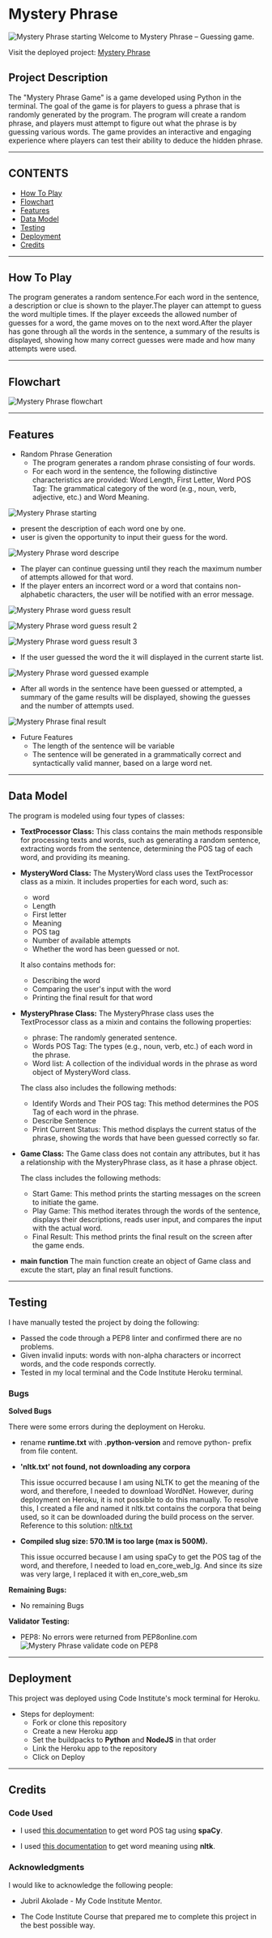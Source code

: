# Mystery Phrase
![Mystery Phrase starting](images/start-game.webp)
Welcome to Mystery Phrase – Guessing game.

Visit the deployed project: [Mystery Phrase](https://mystery-phrase-8fa31f8979aa.herokuapp.com/)

## Project Description
The "Mystery Phrase Game" is a game developed using Python in the terminal. The goal of the game is for players to guess a phrase that is randomly generated by the program. The program will create a random phrase, and players must attempt to figure out what the phrase is by guessing various words. The game provides an interactive and engaging experience where players can test their ability to deduce the hidden phrase.

- - -

## CONTENTS

* [How To Play](#how-to-play)
* [Flowchart](#flowchart)
* [Features](#features)
* [Data Model](#data-model)
* [Testing](#testing)
* [Deployment](#deployment)
* [Credits](#credits)

- - -

## How To Play

The program generates a random sentence.For each word in the sentence, a description or clue is shown to the player.The player can attempt to guess the word multiple times. If the player exceeds the allowed number of guesses for a word, the game moves on to the next word.After the player has gone through all the words in the sentence, a summary of the results is displayed, showing how many correct guesses were made and how many attempts were used.

- - - 

## Flowchart


![Mystery Phrase flowchart](images/flowchart.webp)

- - - 

## Features

- Random Phrase Generation
  - The program generates a random phrase consisting of four words.
  - For each word in the sentence, the following distinctive characteristics are provided: Word Length, First Letter, Word POS Tag: The grammatical category of the word (e.g., noun, verb, adjective, etc.) and Word Meaning.

![Mystery Phrase starting](images/start-game.webp)

- present the description of each word one by one. 
- user is given the opportunity to input their guess for the word.

![Mystery Phrase word descripe](images/input-word.webp)

- The player can continue guessing until they reach the maximum number of attempts allowed for that word.
- If the player enters an incorrect word or a word that contains non-alphabetic characters, the user will be notified with an error message.

![Mystery Phrase word guess result](images/guess-word.webp)

![Mystery Phrase word guess result 2](images/guess-word2.webp)

![Mystery Phrase word guess result 3](images/guess-word3.webp)

- If the user guessed the word the it will displayed in the current starte list.

![Mystery Phrase word guessed example](images/word-gessed.webp)


- After all words in the sentence have been guessed or attempted, a summary of the game results will be displayed, showing the guesses and the number of attempts used.

![Mystery Phrase final result](images/final-result.webp)

- Future Features 
  - The length of the sentence will be variable
  - The sentence will be generated in a grammatically correct and syntactically valid manner, based on a large word net.

- - -

## Data Model

The program is modeled using four types of classes:

- **TextProcessor Class:**
This class contains the main methods responsible for processing texts and words, such as generating a random sentence, extracting words from the sentence, determining the POS tag of each word, and providing its meaning.

- **MysteryWord Class:**
The MysteryWord class uses the TextProcessor class as a mixin. It includes properties for each word, such as:
  - word
  - Length
  - First letter
  - Meaning
  - POS tag
  - Number of available attempts
  - Whether the word has been guessed or not.

  It also contains methods for:
   - Describing the word
   - Comparing the user's input with the word
   - Printing the final result for that word

- **MysteryPhrase Class:**
The MysteryPhrase class uses the TextProcessor class as a mixin and contains the following properties:
    - phrase: The randomly generated sentence.
    - Words POS Tag: The types (e.g., noun, verb, etc.) of each word in the phrase.
    - Word list: A collection of the individual words in the phrase as word object of MysteryWord class.

  The class also includes the following methods:
    - Identify Words and Their POS tag: This method determines the POS Tag of each word in the phrase.
    - Describe Sentence
    - Print Current Status: This method displays the current status of the phrase, showing the words that have been guessed correctly so far.

- **Game Class:**
The Game class does not contain any attributes, but it has a relationship with the MysteryPhrase class, as it hase a phrase object.

  The class includes the following methods:
    - Start Game: This method prints the starting messages on the screen to initiate the game.
    - Play Game: This method iterates through the words of the sentence, displays their descriptions, reads user input, and compares the input with the actual word.
    - Final Result: This method prints the final result on the screen after the game ends.

- **main function**
The main function create an object of Game class and excute the start, play an final result functions.

- - -

## Testing 
I have manually tested the project by doing the following: 
  - Passed the code through a PEP8 linter and confirmed there are no problems.
  - Given invalid inputs: words with non-alpha characters or incorrect words, and the code responds correctly.
  - Tested in my local terminal and the Code Institute Heroku terminal.

### Bugs

**Solved Bugs**

There were some errors during the deployment on Heroku.
- rename **runtime.txt** with **.python-version** and remove python- prefix from file content.
- **'nltk.txt' not found, not downloading any corpora**
    
    This issue occurred because I am using NLTK to get the meaning of the word, and therefore, I needed to download WordNet. However, during deployment on Heroku, it is not possible to do this manually. To resolve this, I created a file and named it nltk.txt contains the corpora that being used, so it can be downloaded during the build process on the server.
    Reference to this solution: 
    [nltk.txt](https://medium.com/analytics-vidhya/deploying-nlp-model-on-heroku-using-flask-nltk-and-git-lfs-eed7d1b22b11)

- **Compiled slug size: 570.1M is too large (max is 500M).**

  This issue occurred because I am using spaCy to get the POS tag of the word, and therefore, I needed to load en_core_web_lg. And since its size was very large, I replaced it with en_core_web_sm

**Remaining Bugs:**
- No remaining Bugs

**Validator Testing:**
- PEP8:
   No errors were returned from PEP8online.com
![Mystery Phrase validate code on PEP8](images/validate.png)

- - - 

## Deployment
This project was deployed using Code Institute's mock terminal for Heroku.

- Steps for deployment:
  - Fork or clone this repository
  - Create a new Heroku app
  - Set the buildpacks to **Python** and **NodeJS** in that order
  - Link the Heroku app to the repository
  - Click on Deploy

- - -

## Credits

### Code Used

* I used [this documentation](https://www.geeksforgeeks.org/python-pos-tagging-and-lemmatization-using-spacy/)  to get word POS tag using **spaCy**.

* I used [this documentation](https://pythonprogramming.net/wordnet-nltk-tutorial/) to get word meaning using **nltk**.

### Acknowledgments

I would like to acknowledge the following people:

* Jubril Akolade - My Code Institute Mentor.

* The Code Institute Course that prepared me to complete this project in the best possible way.









